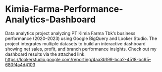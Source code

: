# Kimia-Farma-Performance-Analytics-Dashboard
Data analytics project analyzing PT Kimia Farma Tbk’s business performance (2020–2023) using Google BigQuery and Looker Studio. The project integrates multiple datasets to build an interactive dashboard showing net sales, profit, and branch performance insights. Check out my dashboard results via the attached link.
https://lookerstudio.google.com/reporting/4aa3b199-bca2-4518-bc95-680f4a4d4103
